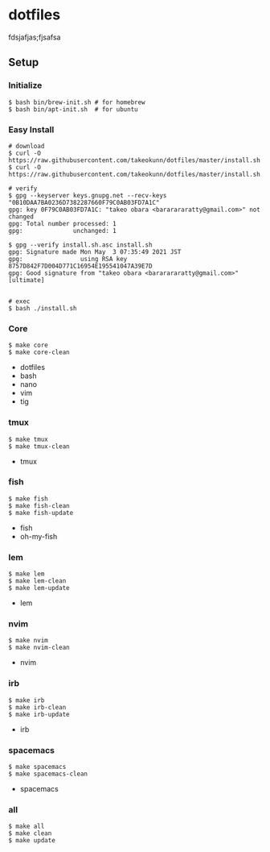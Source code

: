 # dotfiles

fdsjafjas;fjsafsa

## Setup

### Initialize

```
$ bash bin/brew-init.sh # for homebrew
$ bash bin/apt-init.sh  # for ubuntu
```

### Easy Install

```shell
# download
$ curl -O https://raw.githubusercontent.com/takeokunn/dotfiles/master/install.sh
$ curl -O https://raw.githubusercontent.com/takeokunn/dotfiles/master/install.sh.asc

# verify
$ gpg --keyserver keys.gnupg.net --recv-keys "0B10DAA7BA0236D7382287660F79C0AB03FD7A1C"
gpg: key 0F79C0AB03FD7A1C: "takeo obara <bararararatty@gmail.com>" not changed
gpg: Total number processed: 1
gpg:              unchanged: 1

$ gpg --verify install.sh.asc install.sh
gpg: Signature made Mon May  3 07:35:49 2021 JST
gpg:                using RSA key 8757D842F7D004D771C16954E195541047A39E7D
gpg: Good signature from "takeo obara <bararararatty@gmail.com>" [ultimate]


# exec
$ bash ./install.sh
```

### Core

```shell
$ make core
$ make core-clean
```

* dotfiles
* bash
* nano
* vim
* tig

### tmux

```shell
$ make tmux
$ make tmux-clean
```

* tmux

### fish

```shell
$ make fish
$ make fish-clean
$ make fish-update
```

* fish
* oh-my-fish

### lem

```shell
$ make lem
$ make lem-clean
$ make lem-update
```

* lem

### nvim

```shell
$ make nvim
$ make nvim-clean
```

* nvim

### irb

```shell
$ make irb
$ make irb-clean
$ make irb-update
```

* irb

### spacemacs

```shell
$ make spacemacs
$ make spacemacs-clean
```

* spacemacs

### all

```shell
$ make all
$ make clean
$ make update
```
